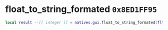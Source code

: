 # float_to_string_formated `0x8ED1FF95`

```lua
local result --[[ integer ]] = natives.gui.float_to_string_formated(flt --[[ number ]], unk3 --[[ number ]], precision --[[ number ]])
```